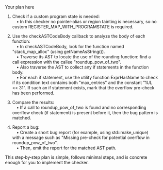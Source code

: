 Your plan here

1. Check if a custom program state is needed:  
 • In this checker no pointer‐alias or region tainting is necessary, so no custom REGISTER_MAP_WITH_PROGRAMSTATE is required.

2. Use the checkASTCodeBody callback to analyze the body of each function:  
 • In checkASTCodeBody, look for the function named "stack_map_alloc" (using getNameAsString()).  
 • Traverse its AST to locate the use of the rounding function: find a call expression with the callee "roundup_pow_of_two".  
 • Also traverse the AST to collect any if statements in the function body.  
 • For each if statement, use the utility function ExprHasName to check if its condition text contains both "max_entries" and the constant "1UL << 31". If such an if statement exists, mark that the overflow pre-check has been performed.

3. Compare the results:  
 • If a call to roundup_pow_of_two is found and no corresponding overflow check (if statement) is present before it, then the bug pattern is matched.

4. Report a bug:  
 • Create a short bug report (for example, using std::make_unique<BasicBugReport>) with a message such as "Missing pre-check for potential overflow in roundup_pow_of_two".  
 • Then, emit the report for the matched AST path.

This step‐by‐step plan is simple, follows minimal steps, and is concrete enough for you to implement the checker.